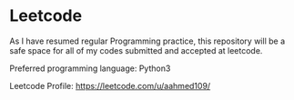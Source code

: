# Leetcode

As I have resumed regular Programming practice, this repository will be a safe space for all of my codes submitted and accepted at leetcode.

Preferred programming language: Python3

Leetcode Profile: https://leetcode.com/u/aahmed109/
